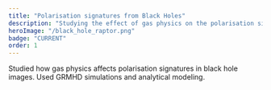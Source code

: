 ```yaml
---
title: "Polarisation signatures from Black Holes"
description: "Studying the effect of gas physics on the polarisation signatures in black hole images."
heroImage: "/black_hole_raptor.png"
badge: "CURRENT"
order: 1
---
```


Studied how gas physics affects polarisation signatures in black hole images. Used GRMHD simulations and analytical modeling.

